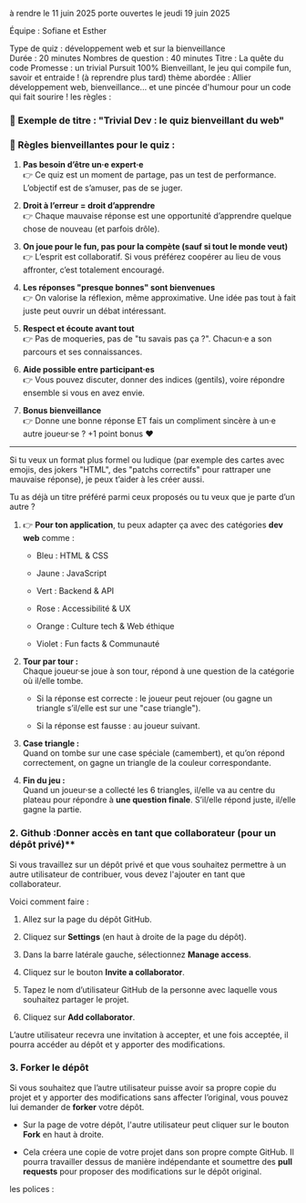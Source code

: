  
à rendre le 11 juin 2025 
porte ouvertes le jeudi 19 juin 2025

Équipe : Sofiane et Esther 

 Type de quiz : développement web et sur la bienveillance  
 Durée : 20 minutes 
 Nombres de question : 40 minutes 
 Titre : La quête du code 
 Promesse : un trivial Pursuit 100% Bienveillant, le jeu qui compile fun, savoir et entraide ! (à reprendre plus tard)
 thème abordée : Allier développement web, bienveillance... et une pincée d'humour pour un code qui fait sourire !
 les règles : 

### 🎲 Exemple de titre : **"Trivial Dev : le quiz bienveillant du web"**

### 📜 Règles bienveillantes pour le quiz :

1. **Pas besoin d’être un·e expert·e**  
    👉 Ce quiz est un moment de partage, pas un test de performance. L’objectif est de s’amuser, pas de se juger.
    
2. **Droit à l’erreur = droit d’apprendre**  
    👉 Chaque mauvaise réponse est une opportunité d’apprendre quelque chose de nouveau (et parfois drôle).
    
3. **On joue pour le fun, pas pour la compète (sauf si tout le monde veut)**  
    👉 L’esprit est collaboratif. Si vous préférez coopérer au lieu de vous affronter, c’est totalement encouragé.
    
4. **Les réponses "presque bonnes" sont bienvenues**  
    👉 On valorise la réflexion, même approximative. Une idée pas tout à fait juste peut ouvrir un débat intéressant.
    
5. **Respect et écoute avant tout**  
    👉 Pas de moqueries, pas de "tu savais pas ça ?". Chacun·e a son parcours et ses connaissances.
    
6. **Aide possible entre participant·es**  
    👉 Vous pouvez discuter, donner des indices (gentils), voire répondre ensemble si vous en avez envie.
    
7. **Bonus bienveillance**  
    👉 Donne une bonne réponse ET fais un compliment sincère à un·e autre joueur·se ? +1 point bonus ❤️
    

---

Si tu veux un format plus formel ou ludique (par exemple des cartes avec emojis, des jokers "HTML", des "patchs correctifs" pour rattraper une mauvaise réponse), je peux t’aider à les créer aussi.

Tu as déjà un titre préféré parmi ceux proposés ou tu veux que je parte d’un autre ?
1. 👉 **Pour ton application**, tu peux adapter ça avec des catégories **dev web** comme :
    
    - Bleu : HTML & CSS
        
    - Jaune : JavaScript
        
    - Vert : Backend & API
        
    - Rose : Accessibilité & UX
        
    - Orange : Culture tech & Web éthique
        
    - Violet : Fun facts & Communauté
        
2. **Tour par tour :**  
    Chaque joueur·se joue à son tour, répond à une question de la catégorie où il/elle tombe.
    
    - Si la réponse est correcte : le joueur peut rejouer (ou gagne un triangle s’il/elle est sur une "case triangle").
        
    - Si la réponse est fausse : au joueur suivant.
        
3. **Case triangle :**  
    Quand on tombe sur une case spéciale (camembert), et qu’on répond correctement, on gagne un triangle de la couleur correspondante.
    
4. **Fin du jeu :**  
    Quand un joueur·se a collecté les 6 triangles, il/elle va au centre du plateau pour répondre à **une question finale**. S’il/elle répond juste, il/elle gagne la partie.

### 2. Github :Donner accès en tant que collaborateur (pour un dépôt privé)**

Si vous travaillez sur un dépôt privé et que vous souhaitez permettre à un autre utilisateur de contribuer, vous devez l'ajouter en tant que collaborateur.

Voici comment faire :

1. Allez sur la page du dépôt GitHub.
    
2. Cliquez sur **Settings** (en haut à droite de la page du dépôt).
    
3. Dans la barre latérale gauche, sélectionnez **Manage access**.
    
4. Cliquez sur le bouton **Invite a collaborator**.
    
5. Tapez le nom d’utilisateur GitHub de la personne avec laquelle vous souhaitez partager le projet.
    
6. Cliquez sur **Add collaborator**.
    

L’autre utilisateur recevra une invitation à accepter, et une fois acceptée, il pourra accéder au dépôt et y apporter des modifications.

### 3. **Forker le dépôt**

Si vous souhaitez que l’autre utilisateur puisse avoir sa propre copie du projet et y apporter des modifications sans affecter l’original, vous pouvez lui demander de **forker** votre dépôt.

- Sur la page de votre dépôt, l'autre utilisateur peut cliquer sur le bouton **Fork** en haut à droite.
    
- Cela créera une copie de votre projet dans son propre compte GitHub. Il pourra travailler dessus de manière indépendante et soumettre des **pull requests** pour proposer des modifications sur le dépôt original.

les polices : 





